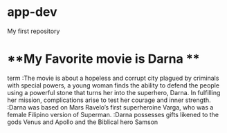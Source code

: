 # app-dev
My first repository

# **My Favorite movie is Darna **

term :The movie is about a hopeless and corrupt city plagued by criminals with special powers, a young woman finds the ability to defend the people using a powerful stone that turns her into the superhero, Darna. In fulfilling her mission, complications arise to test her courage and inner strength. :Darna was based on Mars Ravelo’s first superheroine Varga, who was a female Filipino version of Superman. :Darna possesses gifts likened to the gods Venus and Apollo and the Biblical hero Samson

